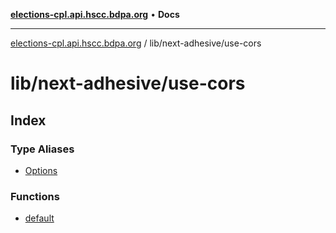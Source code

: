 [**elections-cpl.api.hscc.bdpa.org**](../../../README.md) • **Docs**

***

[elections-cpl.api.hscc.bdpa.org](../../../README.md) / lib/next-adhesive/use-cors

# lib/next-adhesive/use-cors

## Index

### Type Aliases

- [Options](type-aliases/Options.md)

### Functions

- [default](functions/default.md)
